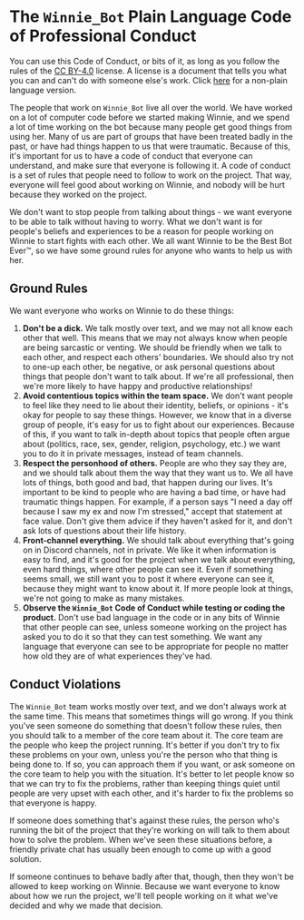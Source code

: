 # The `Winnie_Bot` Plain Language Code of Professional Conduct

You can use this Code of Conduct, or bits of it, as long as you follow the rules of the [CC BY-4.0](https://creativecommons.org/licenses/by/4.0/) license.  A license is a document that tells you what you can and can't do with someone else's work. Click [here](./CODE_OF_CONDUCT.md) for a non-plain language version.

The people that work on `Winnie_Bot` live all over the world. We have worked on a lot of computer code before we started making Winnie, and we spend a lot of time working on the bot because many people get good things from using her. Many of us are part of groups that have been treated badly in the past, or have had things happen to us that were traumatic. Because of this, it's important for us to have a code of conduct that everyone can understand, and make sure that everyone is following it. A code of conduct is a set of rules that people need to follow to work on the project. That way, everyone will feel good about working on Winnie, and nobody will be hurt because they worked on the project.

We don't want to stop people from talking about things - we want everyone to be able to talk without having to worry. What we don't want is for people's beliefs and experiences to be a reason for people working on Winnie to start fights with each other. We all want Winnie to be the Best Bot Ever:tm:, so we have some ground rules for anyone who wants to help us with her.

## Ground Rules

We want everyone who works on Winnie to do these things:

1. **Don't be a dick.** We talk mostly over text, and we may not all know each other that well. This means that we may not always know when people are being sarcastic or venting. We should be friendly when we talk to each other, and respect each others' boundaries. We should also try not to one-up each other, be negative, or ask personal questions about things that people don't want to talk about. If we're all professional, then we're more likely to have happy and productive relationships!
2. **Avoid contentious topics within the team space.** We don't want people to feel like they need to lie about their identity, beliefs, or opinions - it's okay for people to say these things. However, we know that in a diverse group of people, it's easy for us to fight about our experiences. Because of this, if you want to talk in-depth about topics that people often argue about (politics, race, sex, gender, religion, psychology, etc.) we want you to do it in private messages, instead of team channels.
3. **Respect the personhood of others.** People are who they say they are, and we should talk about them the way that they want us to. We all have lots of things, both good and bad, that happen during our lives. It's important to be kind to people who are having a bad time, or have had traumatic things happen. For example, if a person says "I need a day off because I saw my ex and now I'm stressed," accept that statement at face value. Don't give them advice if they haven't asked for it, and don't ask lots of questions about their life history.
4. **Front-channel everything.** We should talk about everything that's going on in Discord channels, not in private. We like it when information is easy to find, and it's good for the project when we talk about everything, even hard things, where other people can see it. Even if something seems small, we still want you to post it where everyone can see it, because they might want to know about it. If more people look at things, we're not going to make as many mistakes.
5. **Observe the `Winnie_Bot` Code of Conduct while testing or coding the product.** Don't use bad language in the code or in any bits of Winnie that other people can see, unless someone working on the project has asked you to do it so that they can test something. We want any language that everyone can see to be appropriate for people no matter how old they are of what experiences they've had.

## Conduct Violations

The `Winnie_Bot` team works mostly over text, and we don't always work at the same time.  This means that sometimes things will go wrong. If you think you've seen someone do something that doesn't follow these rules, then you should talk to a member of the core team about it. The core team are the people who keep the project running. It's better if you don't try to fix these problems on your own, unless you're the person who that thing is being done to. If so, you can approach them if you want, or ask someone on the core team to help you with the situation. It's better to let people know so that we can try to fix the problems, rather than keeping things quiet until people are very upset with each other, and it's harder to fix the problems so that everyone is happy.

If someone does something that's against these rules, the person who's running the bit of the project that they're working on will talk to them about how to solve the problem.  When we've seen these situations before, a friendly private chat has usually been enough to come up with a good solution.

If someone continues to behave badly after that, though, then they won't be allowed to keep working on Winnie.  Because we want everyone to know about how we run the project, we'll tell people working on it what we've decided and why we made that decision.
